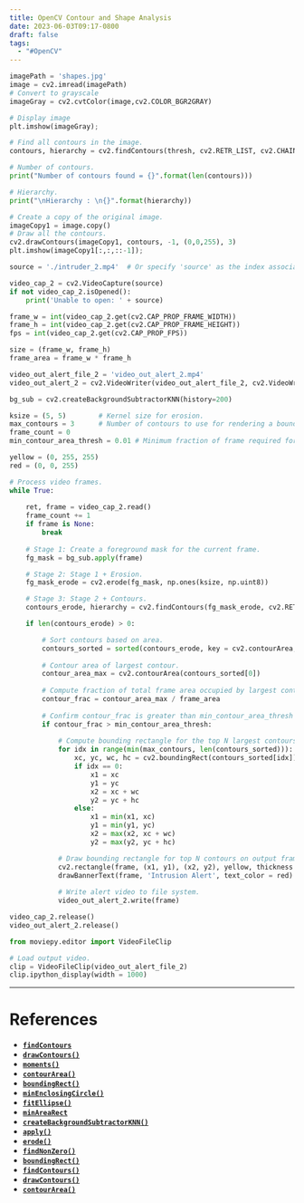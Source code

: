 ```yaml
---
title: OpenCV Contour and Shape Analysis
date: 2023-06-03T09:17-0800
draft: false
tags:
  - "#OpenCV"
---
```

```python
imagePath = 'shapes.jpg'
image = cv2.imread(imagePath)
# Convert to grayscale
imageGray = cv2.cvtColor(image,cv2.COLOR_BGR2GRAY)

# Display image
plt.imshow(imageGray);

# Find all contours in the image.
contours, hierarchy = cv2.findContours(thresh, cv2.RETR_LIST, cv2.CHAIN_APPROX_SIMPLE)

# Number of contours.
print("Number of contours found = {}".format(len(contours)))

# Hierarchy.
print("\nHierarchy : \n{}".format(hierarchy))

# Create a copy of the original image.
imageCopy1 = image.copy()
# Draw all the contours.
cv2.drawContours(imageCopy1, contours, -1, (0,0,255), 3)
plt.imshow(imageCopy1[:,:,::-1]);
```

```python
source = './intruder_2.mp4'  # Or specify 'source' as the index associated with your camera system.

video_cap_2 = cv2.VideoCapture(source)
if not video_cap_2.isOpened():
    print('Unable to open: ' + source)

frame_w = int(video_cap_2.get(cv2.CAP_PROP_FRAME_WIDTH))
frame_h = int(video_cap_2.get(cv2.CAP_PROP_FRAME_HEIGHT))
fps = int(video_cap_2.get(cv2.CAP_PROP_FPS))

size = (frame_w, frame_h)
frame_area = frame_w * frame_h

video_out_alert_file_2 = 'video_out_alert_2.mp4'
video_out_alert_2 = cv2.VideoWriter(video_out_alert_file_2, cv2.VideoWriter_fourcc(*'XVID'), fps, size)

bg_sub = cv2.createBackgroundSubtractorKNN(history=200)

ksize = (5, 5)        # Kernel size for erosion.
max_contours = 3      # Number of contours to use for rendering a bounding rectangle.
frame_count = 0
min_contour_area_thresh = 0.01 # Minimum fraction of frame required for maximum contour.

yellow = (0, 255, 255)
red = (0, 0, 255)

# Process video frames.
while True:
    
    ret, frame = video_cap_2.read()
    frame_count += 1
    if frame is None:
        break
    
    # Stage 1: Create a foreground mask for the current frame.
    fg_mask = bg_sub.apply(frame)

    # Stage 2: Stage 1 + Erosion.
    fg_mask_erode = cv2.erode(fg_mask, np.ones(ksize, np.uint8))

    # Stage 3: Stage 2 + Contours.
    contours_erode, hierarchy = cv2.findContours(fg_mask_erode, cv2.RETR_LIST, cv2.CHAIN_APPROX_SIMPLE)

    if len(contours_erode) > 0:

        # Sort contours based on area.
        contours_sorted = sorted(contours_erode, key = cv2.contourArea, reverse=True)
        
        # Contour area of largest contour.
        contour_area_max = cv2.contourArea(contours_sorted[0])
        
        # Compute fraction of total frame area occupied by largest contour.
        contour_frac = contour_area_max / frame_area
        
        # Confirm contour_frac is greater than min_contour_area_thresh threshold.
        if contour_frac > min_contour_area_thresh:
            
            # Compute bounding rectangle for the top N largest contours.
            for idx in range(min(max_contours, len(contours_sorted))):
                xc, yc, wc, hc = cv2.boundingRect(contours_sorted[idx])
                if idx == 0:
                    x1 = xc
                    y1 = yc
                    x2 = xc + wc
                    y2 = yc + hc
                else:
                    x1 = min(x1, xc)
                    y1 = min(y1, yc)
                    x2 = max(x2, xc + wc)
                    y2 = max(y2, yc + hc)

            # Draw bounding rectangle for top N contours on output frame.
            cv2.rectangle(frame, (x1, y1), (x2, y2), yellow, thickness = 2)
            drawBannerText(frame, 'Intrusion Alert', text_color = red)
            
            # Write alert video to file system. 
            video_out_alert_2.write(frame)

video_cap_2.release()
video_out_alert_2.release()

from moviepy.editor import VideoFileClip

# Load output video.
clip = VideoFileClip(video_out_alert_file_2)
clip.ipython_display(width = 1000)
```
---
# References

- [**`findContours`**](https://docs.opencv.org/4.5.2/d3/dc0/group__imgproc__shape.html#gadf1ad6a0b82947fa1fe3c3d497f260e0)
- [**`drawContours()`**](https://docs.opencv.org/4.5.2/d6/d6e/group__imgproc__draw.html#ga746c0625f1781f1ffc9056259103edbc)
- [**`moments()`**](https://docs.opencv.org/4.5.2/d8/d23/classcv_1_1Moments.html)
- [**`contourArea()`**](https://docs.opencv.org/4.5.2/d3/dc0/group__imgproc__shape.html#ga2c759ed9f497d4a618048a2f56dc97f1)
- [**`boundingRect()`**](https://docs.opencv.org/4.5.2/db/dd6/classcv_1_1RotatedRect.html#a055a5d35e50bce65e3b1dee318dd3044)
- [**`minEnclosingCircle()`**](https://docs.opencv.org/4.5.2/d3/dc0/group__imgproc__shape.html#ga8ce13c24081bbc7151e9326f412190f1)
- [**`fitEllipse()`**](https://docs.opencv.org/4.5.2/d3/dc0/group__imgproc__shape.html#gaf259efaad93098103d6c27b9e4900ffa)
- [**`minAreaRect`**](https://docs.opencv.org/4.5.2/d3/dc0/group__imgproc__shape.html#ga3d476a3417130ae5154aea421ca7ead9)
- [**`createBackgroundSubtractorKNN()`**](https://docs.opencv.org/4.5.2/de/de1/group__video__motion.html#gac9be925771f805b6fdb614ec2292006d)
- [**`apply()`**](https://docs.opencv.org/4.5.2/d7/df6/classcv_1_1BackgroundSubtractor.html#aa735e76f7069b3fa9c3f32395f9ccd21)
- [**`erode()`**](https://docs.opencv.org/4.5.2/d4/d86/group__imgproc__filter.html#gaeb1e0c1033e3f6b891a25d0511362aeb)
- [**`findNonZero()`**](https://docs.opencv.org/4.5.2/d2/de8/group__core__array.html#gaed7df59a3539b4cc0fe5c9c8d7586190) 
- [**`boundingRect()`**](https://docs.opencv.org/4.5.2/d3/dc0/group__imgproc__shape.html#ga103fcbda2f540f3ef1c042d6a9b35ac7) 
- [**`findContours()`**](https://docs.opencv.org/4.5.2/d3/dc0/group__imgproc__shape.html#gadf1ad6a0b82947fa1fe3c3d497f260e0) 
- [**`drawContours()`**](https://docs.opencv.org/4.5.2/d6/d6e/group__imgproc__draw.html#ga746c0625f1781f1ffc9056259103edbc)
- [**`contourArea()`**](https://docs.opencv.org/4.5.2/d3/dc0/group__imgproc__shape.html#ga2c759ed9f497d4a618048a2f56dc97f1)
